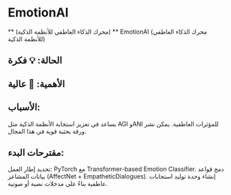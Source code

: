 # EmotionAI
** (محرك الذكاء العاطفي للأنظمة الذكية) **
EmotionAI (محرك الذكاء العاطفي للأنظمة الذكية)
## الحالة: 💡 فكرة
## الأهمية: 🧠 عالية
## الأسباب:
يساعد في تعزيز استجابة الأنظمة الذكية مثل AGI وANI للمؤثرات العاطفية.
يمكن نشر ورقة بحثية قوية في هذا المجال.
## مقترحات البدء:
تحديد إطار العمل: PyTorch مع Transformer-based Emotion Classifier.
دمج قواعد بيانات المشاعر (AffectNet + EmpatheticDialogues).
إنشاء وحدة توليد استجابات عاطفية بناءً على مدخلات نصية أو صوتية.
